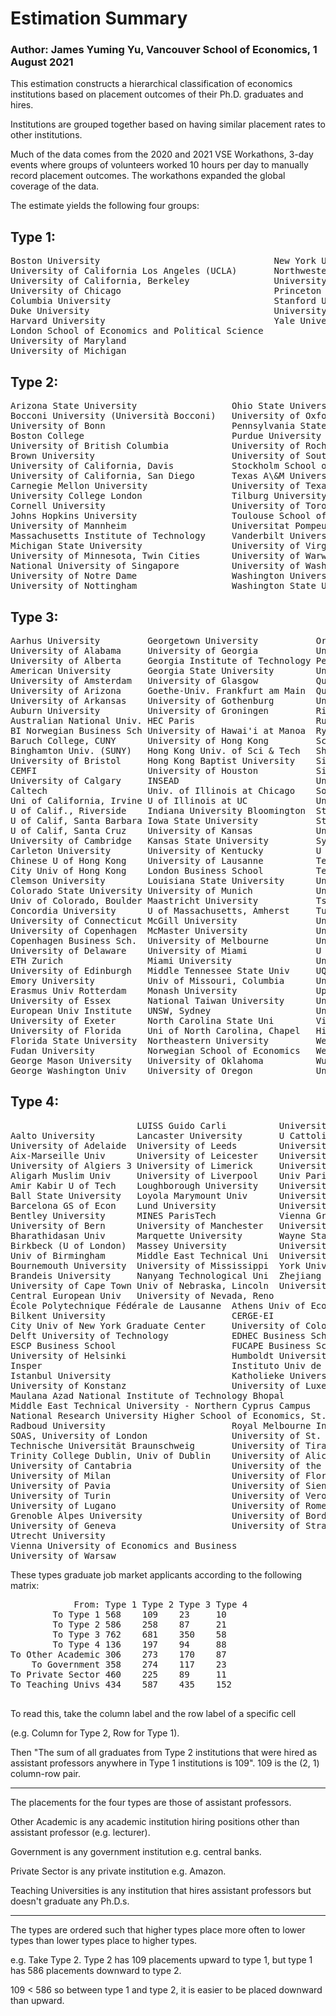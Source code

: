# Estimation Summary

### Author: James Yuming Yu, Vancouver School of Economics, 1 August 2021

This estimation constructs a hierarchical classification of economics institutions
based on placement outcomes of their Ph.D. graduates and hires.

Institutions are grouped together based on having similar placement
rates to other institutions.

Much of the data comes from the 2020 and 2021 VSE Workathons, 3-day
events where groups of volunteers worked 10 hours per day to manually
record placement outcomes. The workathons expanded the global coverage
of the data.

The estimate yields the following four groups:

## Type 1:
<pre>
Boston University                                 New York University
University of California Los Angeles (UCLA)       Northwestern University
University of California, Berkeley                University of Pennsylvania
University of Chicago                             Princeton University
Columbia University                               Stanford University
Duke University                                   University of Wisconsin, Madison
Harvard University                                Yale University
London School of Economics and Political Science
University of Maryland
University of Michigan
</pre>
## Type 2:
<pre>
Arizona State University                  Ohio State University
Bocconi University (Università Bocconi)   University of Oxford
University of Bonn                        Pennsylvania State University
Boston College                            Purdue University
University of British Columbia            University of Rochester
Brown University                          University of Southern California
University of California, Davis           Stockholm School of Economics
University of California, San Diego       Texas A\&M University, College Station
Carnegie Mellon University                University of Texas at Austin
University College London                 Tilburg University
Cornell University                        University of Toronto
Johns Hopkins University                  Toulouse School of Economics
University of Mannheim                    Universitat Pompeu Fabra
Massachusetts Institute of Technology     Vanderbilt University
Michigan State University                 University of Virginia
University of Minnesota, Twin Cities      University of Warwick
National University of Singapore          University of Washington
University of Notre Dame                  Washington University in St. Louis
University of Nottingham                  Washington State University
</pre>
## Type 3:
<pre>
Aarhus University         Georgetown University           Oregon State University
University of Alabama     University of Georgia           University of Oslo
University of Alberta     Georgia Institute of Technology Peking University
American University       Georgia State University        University of Pittsburgh
University of Amsterdam   University of Glasgow           Queen Mary U. of London
University of Arizona     Goethe-Univ. Frankfurt am Main  Queen's University
University of Arkansas    University of Gothenburg        University of Queensland
Auburn University         University of Groningen         Rice University
Australian National Univ. HEC Paris                       Rutgers University
BI Norwegian Business Sch University of Hawai'i at Manoa  Ryerson University
Baruch College, CUNY      University of Hong Kong         Sciences Po
Binghamton Univ. (SUNY)   Hong Kong Univ. of Sci & Tech   Shanghai Uni of Fin+Econ
University of Bristol     Hong Kong Baptist University    Simon Fraser University
CEMFI                     University of Houston           Singapore Management Univ
University of Calgary     INSEAD                          Univ. of South Carolina
Caltech                   Univ. of Illinois at Chicago    Southern Methodist Univ
Uni of California, Irvine U of Illinois at UC             University of St Andrews
U of Calif., Riverside    Indiana University Bloomington  Stockholm University
U of Calif, Santa Barbara Iowa State University           Stony Brook U (SUNY)
U of Calif, Santa Cruz    University of Kansas            University of Sydney
University of Cambridge   Kansas State University         Syracuse University
Carleton University       University of Kentucky          U of Technology Sydney
Chinese U of Hong Kong    University of Lausanne          Temple University
City Univ of Hong Kong    London Business School          Texas Tech University
Clemson University        Louisiana State University      Univ of Texas at Dallas
Colorado State University University of Munich            University of Tokyo
Univ of Colorado, Boulder Maastricht University           Tsinghua University
Concordia University      U of Massachusetts, Amherst     Tulane University
University of Connecticut McGill University               Univ Carlos III de Madrid
University of Copenhagen  McMaster University             Universidad de Navarra
Copenhagen Business Sch.  University of Melbourne         Universidad de los Andes
University of Delaware    University of Miami             U Autònoma de Barcelona
ETH Zurich                Miami University                University of Bologna
University of Edinburgh   Middle Tennessee State Univ     UQAM
Emory University          Univ of Missouri, Columbia      University of Montreal
Erasmus Univ Rotterdam    Monash University               Uppsala University 
University of Essex       National Taiwan University      University of Utah
European Univ Institute   UNSW, Sydney                    University of Vienna
University of Exeter      North Carolina State Uni        Virginia Tech
University of Florida     Uni of North Carolina, Chapel   Hill Vrije U Amsterdam
Florida State University  Northeastern University         West Virginia University
Fudan University          Norwegian School of Economics   Western University
George Mason University   University of Oklahoma          Wuhan University
George Washington Univ    University of Oregon            University of Zurich
</pre>
## Type 4:
<pre>
                        LUISS Guido Carli          Universiti Utara Malaysia
Aalto University        Lancaster University       U Cattolica del Sacro Cuore
University of Adelaide  University of Leeds        Université Claude Bernard Lyon 1
Aix-Marseille Univ      University of Leicester    Université Laval
University of Algiers 3 University of Limerick     Université Libre de Bruxelles
Aligarh Muslim Univ     University of Liverpool    Univ Paris 1 Panthéon-Sorbonne
Amir Kabir U of Tech    Loughborough University    Université Paris-Dauphine
Ball State University   Loyola Marymount Univ      Université catholique de Louvain
Barcelona GS of Econ    Lund University            University of Victoria
Bentley University      MINES ParisTech            Vienna Grad School of Finance 
University of Bern      University of Manchester   University of Waterloo
Bharathidasan Univ      Marquette University       Wayne State University
Birkbeck (U of London)  Massey University          University of Western Australia
Univ of Birmingham      Middle East Technical Uni  University of Wyoming
Bournemouth University  University of Mississippi  York University
Brandeis University     Nanyang Technological Uni  Zhejiang Gongshang University
University of Cape Town Univ of Nebraska, Lincoln  University at Albany (SUNY)
Central European Univ   University of Nevada, Reno 
École Polytechnique Fédérale de Lausanne  Athens Univ of Economics and Business
Bilkent University                        CERGE-EI
City Univ of New York Graduate Center     University of Cologne
Delft University of Technology            EDHEC Business School
ESCP Business School                      FUCAPE Business School 
University of Helsinki                    Humboldt University Berlin
Insper                                    Instituto Univ de Lisboa, ISCTE-IUL
Istanbul University                       Katholieke Universiteit Leuven 
University of Konstanz                    University of Luxembourg
Maulana Azad National Institute of Technology Bhopal
Middle East Technical University - Northern Cyprus Campus
National Research University Higher School of Economics, St. Petersburg
Radboud University                        Royal Melbourne Institute of Technology 
SOAS, University of London                University of St. Gallen
Technische Universität Braunschweig       University of Tirana
Trinity College Dublin, Univ of Dublin    University of Alicante
University of Cantabria                   University of the Basque Country
University of Milan                       University of Florence
University of Pavia                       University of Siena
University of Turin                       University of Verona
University of Lugano                      University of Rome Tor Vergata
Grenoble Alpes University                 University of Bordeaux
University of Geneva                      University of Strasbourg
Utrecht University                        
Vienna University of Economics and Business
University of Warsaw
</pre>

These types graduate job market applicants according to the following matrix:
<pre>
            From: Type 1 Type 2 Type 3 Type 4
        To Type 1 568    109    23     10
        To Type 2 586    258    87     21
        To Type 3 762    681    350    58
        To Type 4 136    197    94     88
To Other Academic 306    273    170    87
    To Government 358    274    117    23
To Private Sector 460    225    89     11
To Teaching Univs 434    587    435    152

</pre>

To read this, take the column label and the row label of a specific cell

(e.g. Column for Type 2, Row for Type 1).

Then "The sum of all graduates from Type 2 institutions that were hired
as assistant professors anywhere in Type 1 institutions is 109". 109 is
the (2, 1) column-row pair.

--------------------

The placements for the four types are those of assistant professors.

Other Academic is any academic institution hiring positions other
than assistant professor (e.g. lecturer).

Government is any government institution e.g. central banks.

Private Sector is any private institution e.g. Amazon.

Teaching Universities is any institution that hires assistant professors but doesn't graduate any Ph.D.s.

--------------------

The types are ordered such that higher types place more
often to lower types than lower types place to higher
types.

e.g. Take Type 2. Type 2 has 109 placements upward to type 1, but type 1 has 586 placements downward to type 2.

109 < 586 so between type 1 and type 2, it is easier to be
placed downward than upward.
